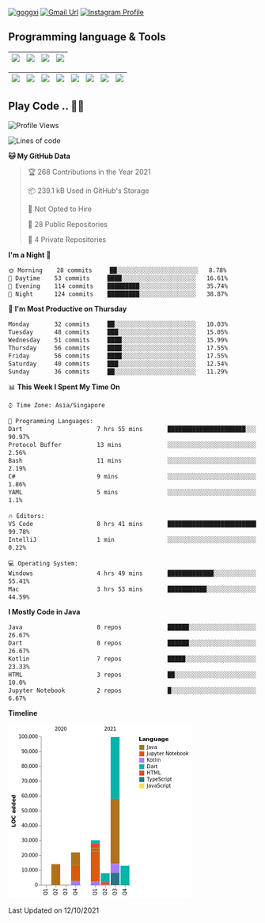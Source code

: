 [![goggxi](https://img.shields.io/badge/Portofolio-Goggxi-orange)](https://goggxi.github.io)
[![Gmail Url](https://img.shields.io/twitter/url?label=Goggxi@gmail.com&logo=gmail&style=social&url=http%3A%2F%2Fmailto%3Acontact.Goggxi@gmail.com)](mailto:Goggxi@gmail.com) [![Instagram Profile](https://img.shields.io/twitter/url?label=moh_rifkan&logo=instagram&style=social&url=https://www.instagram.com/moh_rifkan/)](https://www.instagram.com/moh_rifkan/)

## Programming language & Tools
| [<img src="https://cdn.svgporn.com/logos/java.svg" width="50">]() |[<img src="https://cdn.svgporn.com/logos/kotlin.svg" width="50">]() | [<img src="https://cdn.svgporn.com/logos/dart.svg" width="50">]() | [<img src="https://cdn.svgporn.com/logos/python.svg" width="50">]() |
|---|---|---|---|

| [<img src=https://lh3.googleusercontent.com/6n8UeRbQwQV1TPp1WgpWjciVkO0um_oDNSbnAqvYRCDAebCfv22RkgwPxkwRkV6aNHi98r9gyFsfOT2pbCMCeXBbIp-5vOqSrOnhbw width="50">]() | [<img src="https://cdn.svgporn.com/logos/flutter.svg" width="50">]() | [<img src="https://cdn.svgporn.com/logos/jupyter.svg" width="50">]() | [<img src="https://cdn.svgporn.com/logos/mysql.svg" width="50">]() | <img src="https://cdn.svgporn.com/logos/postgresql.svg" width="50"/> | <img src="https://cdn.svgporn.com/logos/firebase.svg" width="50"/> | <img src="https://cdn.svgporn.com/logos/spring-icon.svg" width="50"/> | <img src="https://cncf-branding.netlify.app/img/projects/grpc/horizontal/color/grpc-horizontal-color.svg" width="50"/>
|-----|----|----|----|----|----|----|----|


## Play Code .. 💬🚀

<!--START_SECTION:waka-->
![Profile Views](http://img.shields.io/badge/Profile%20Views-0-blue)

![Lines of code](https://img.shields.io/badge/From%20Hello%20World%20I%27ve%20Written-186184%20lines%20of%20code-blue)

**🐱 My GitHub Data** 

> 🏆 268 Contributions in the Year 2021
 > 
> 📦 239.1 kB Used in GitHub's Storage 
 > 
> 🚫 Not Opted to Hire
 > 
> 📜 28 Public Repositories 
 > 
> 🔑 4 Private Repositories  
 > 
**I'm a Night 🦉** 

```text
🌞 Morning    28 commits     ██░░░░░░░░░░░░░░░░░░░░░░░   8.78% 
🌆 Daytime    53 commits     ████░░░░░░░░░░░░░░░░░░░░░   16.61% 
🌃 Evening    114 commits    █████████░░░░░░░░░░░░░░░░   35.74% 
🌙 Night      124 commits    █████████░░░░░░░░░░░░░░░░   38.87%

```
📅 **I'm Most Productive on Thursday** 

```text
Monday       32 commits     ██░░░░░░░░░░░░░░░░░░░░░░░   10.03% 
Tuesday      48 commits     ███░░░░░░░░░░░░░░░░░░░░░░   15.05% 
Wednesday    51 commits     ████░░░░░░░░░░░░░░░░░░░░░   15.99% 
Thursday     56 commits     ████░░░░░░░░░░░░░░░░░░░░░   17.55% 
Friday       56 commits     ████░░░░░░░░░░░░░░░░░░░░░   17.55% 
Saturday     40 commits     ███░░░░░░░░░░░░░░░░░░░░░░   12.54% 
Sunday       36 commits     ██░░░░░░░░░░░░░░░░░░░░░░░   11.29%

```


📊 **This Week I Spent My Time On** 

```text
⌚︎ Time Zone: Asia/Singapore

💬 Programming Languages: 
Dart                     7 hrs 55 mins       ██████████████████████░░░   90.97% 
Protocol Buffer          13 mins             ░░░░░░░░░░░░░░░░░░░░░░░░░   2.56% 
Bash                     11 mins             ░░░░░░░░░░░░░░░░░░░░░░░░░   2.19% 
C#                       9 mins              ░░░░░░░░░░░░░░░░░░░░░░░░░   1.86% 
YAML                     5 mins              ░░░░░░░░░░░░░░░░░░░░░░░░░   1.1%

🔥 Editors: 
VS Code                  8 hrs 41 mins       █████████████████████████   99.78% 
IntelliJ                 1 min               ░░░░░░░░░░░░░░░░░░░░░░░░░   0.22%

💻 Operating System: 
Windows                  4 hrs 49 mins       █████████████░░░░░░░░░░░░   55.41% 
Mac                      3 hrs 53 mins       ███████████░░░░░░░░░░░░░░   44.59%

```

**I Mostly Code in Java** 

```text
Java                     8 repos             ██████░░░░░░░░░░░░░░░░░░░   26.67% 
Dart                     8 repos             ██████░░░░░░░░░░░░░░░░░░░   26.67% 
Kotlin                   7 repos             █████░░░░░░░░░░░░░░░░░░░░   23.33% 
HTML                     3 repos             ██░░░░░░░░░░░░░░░░░░░░░░░   10.0% 
Jupyter Notebook         2 repos             █░░░░░░░░░░░░░░░░░░░░░░░░   6.67%

```


**Timeline**

![Chart not found](https://raw.githubusercontent.com/Goggxi/Goggxi/main/charts/bar_graph.png) 


 Last Updated on 12/10/2021
<!--END_SECTION:waka-->
